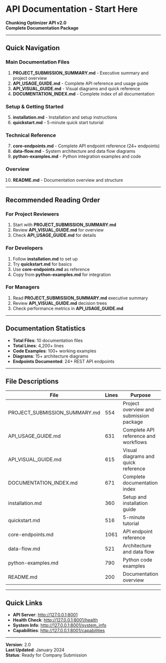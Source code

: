 # API Documentation - Start Here

**Chunking Optimizer API v2.0**  
**Complete Documentation Package**

---

## Quick Navigation

### Main Documentation Files

1. **PROJECT_SUBMISSION_SUMMARY.md** - Executive summary and project overview
2. **API_USAGE_GUIDE.md** - Complete API reference and usage guide
3. **API_VISUAL_GUIDE.md** - Visual diagrams and quick reference
4. **DOCUMENTATION_INDEX.md** - Complete index of all documentation

### Setup & Getting Started

5. **installation.md** - Installation and setup instructions
6. **quickstart.md** - 5-minute quick start tutorial

### Technical Reference

7. **core-endpoints.md** - Complete API endpoint reference (24+ endpoints)
8. **data-flow.md** - System architecture and data flow diagrams
9. **python-examples.md** - Python integration examples and code

### Overview

10. **README.md** - Documentation overview and structure

---

## Recommended Reading Order

### For Project Reviewers
1. Start with **PROJECT_SUBMISSION_SUMMARY.md**
2. Review **API_VISUAL_GUIDE.md** for overview
3. Check **API_USAGE_GUIDE.md** for details

### For Developers
1. Follow **installation.md** to set up
2. Try **quickstart.md** for basics
3. Use **core-endpoints.md** as reference
4. Copy from **python-examples.md** for integration

### For Managers
1. Read **PROJECT_SUBMISSION_SUMMARY.md** executive summary
2. Review **API_VISUAL_GUIDE.md** decision trees
3. Check performance metrics in **API_USAGE_GUIDE.md**

---

## Documentation Statistics

- **Total Files**: 10 documentation files
- **Total Lines**: 4,200+ lines
- **Code Examples**: 100+ working examples
- **Diagrams**: 15+ architecture diagrams
- **Endpoints Documented**: 24+ REST API endpoints

---

## File Descriptions

| File | Lines | Purpose |
|------|-------|---------|
| PROJECT_SUBMISSION_SUMMARY.md | 554 | Project overview and submission package |
| API_USAGE_GUIDE.md | 631 | Complete API reference and workflows |
| API_VISUAL_GUIDE.md | 615 | Visual diagrams and quick reference |
| DOCUMENTATION_INDEX.md | 671 | Complete documentation index |
| installation.md | 360 | Setup and installation guide |
| quickstart.md | 516 | 5-minute tutorial |
| core-endpoints.md | 1061 | API endpoint reference |
| data-flow.md | 521 | Architecture and data flow |
| python-examples.md | 790 | Python code examples |
| README.md | 200 | Documentation overview |

---

## Quick Links

- **API Server**: http://127.0.0.1:8001
- **Health Check**: http://127.0.0.1:8001/health
- **System Info**: http://127.0.0.1:8001/system_info
- **Capabilities**: http://127.0.0.1:8001/capabilities

---

**Version**: 2.0  
**Last Updated**: January 2024  
**Status**: Ready for Company Submission


